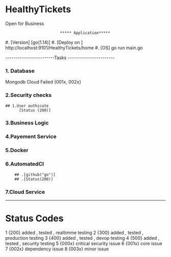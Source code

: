 # HealthyTickets
Open for Business

                            ***** Application*****
#. [Version]
        [go(1.14)]
#. [Deploy on ] 
       http://localhost:9101/HealthyTickets/home
#. [OS]
           go run main.go


------------------------Tasks -----------------------
### 1. Database
 Mongodb Cloud Failed {001x, 002x}
### 2.Security checks
    
    ## 1.User authicate 
          [Status (200)]

### 3.Business Logic
### 4.Payement Service
### 5.Docker
### 6.AutomatedCI
        ## .[github("go")]
        ## .[Status(200)]
### 7.Cloud Service
-----------------------------------------------------
# Status Codes 
   1   {200} added , tested , realtimme testing
   2   {300} added , tested , production testing
   3   {400} added , tested , devop testing
   4   {500} added , tested , security testing
   5   {000x} critical security issue
   6   {001x} core issue
   7   {002x} dependency issue
   8   {003x} minor issue
